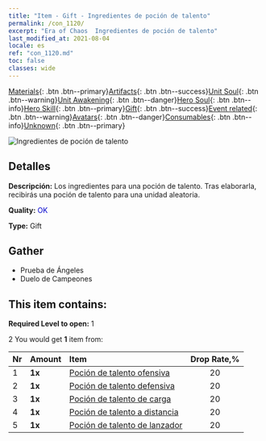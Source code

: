 ```yaml
---
title: "Item - Gift - Ingredientes de poción de talento"
permalink: /con_1120/
excerpt: "Era of Chaos  Ingredientes de poción de talento"
last_modified_at: 2021-08-04
locale: es
ref: "con_1120.md"
toc: false
classes: wide
---
```

 [Materials](/ItemsES/){: .btn .btn--primary}[Artifacts](/ItemsES/Artifacts/){: .btn .btn--success}[Unit Soul](/ItemsES/UnitSoul/){: .btn .btn--warning}[Unit Awakening](/ItemsES/UnitAwakening/){: .btn .btn--danger}[Hero Soul](/ItemsES/HeroSoul/){: .btn .btn--info}[Hero Skill](/ItemsES/HeroSkill/){: .btn .btn--primary}[Gift](/ItemsES/Gift/){: .btn .btn--success}[Event related](/ItemsES/Events/){: .btn .btn--warning}[Avatars](/ItemsES/Avatars/){: .btn .btn--danger}[Consumables](/ItemsES/Consumables/){: .btn .btn--info}[Unknown](/ItemsES/Unknown/){: .btn .btn--primary}

 ![Ingredientes de poción de talento](/images/t/i_3049.png)

## Detalles
 **Descripción:** Los ingredientes para una poción de talento. Tras elaborarla, recibirás una poción de talento para una unidad aleatoria.

 **Quality:** <span style="color: #0000CD">OK</span>

 **Type:** Gift

## Gather

*    Prueba de Ángeles 
*    Duelo de Campeones 

## This item contains:

 **Required Level to open:** 1

 2 You would get **1** item  from:

  | Nr | Amount |     Item    | Drop Rate,% |
  |:---|:-------|:------------|:---------:|
  | 1 |  **1x** | [Poción de talento ofensiva](/ItemsES/con_786/) | 20 | 
  | 2 |  **1x** | [Poción de talento defensiva](/ItemsES/con_787/) | 20 | 
  | 3 |  **1x** | [Poción de talento de carga](/ItemsES/con_788/) | 20 | 
  | 4 |  **1x** | [Poción de talento a distancia](/ItemsES/con_789/) | 20 | 
  | 5 |  **1x** | [Poción de talento de lanzador](/ItemsES/con_790/) | 20 | 
